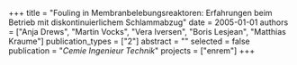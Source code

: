 +++
title = "Fouling in Membranbelebungsreaktoren: Erfahrungen beim Betrieb mit diskontinuierlichem Schlammabzug"
date = 2005-01-01
authors = ["Anja Drews", "Martin Vocks", "Vera Iversen", "Boris Lesjean", "Matthias Kraume"]
publication_types = ["2"]
abstract = ""
selected = false
publication = "*Cemie Ingenieur Technik*"
projects = ["enrem"]
+++

